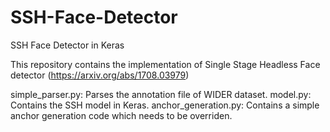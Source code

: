 # SSH-Face-Detector
SSH Face Detector in Keras

This repository contains the implementation of Single Stage Headless Face detector (https://arxiv.org/abs/1708.03979)

simple_parser.py: Parses the annotation file of WIDER dataset.
model.py: Contains the SSH model in Keras.
anchor_generation.py: Contains a simple anchor generation code which needs to be overriden.